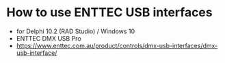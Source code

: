# How to use ENTTEC USB interfaces

- for Delphi 10.2 (RAD Studio) / Windows 10
- ENTTEC DMX USB Pro
- https://www.enttec.com.au/product/controls/dmx-usb-interfaces/dmx-usb-interface/

